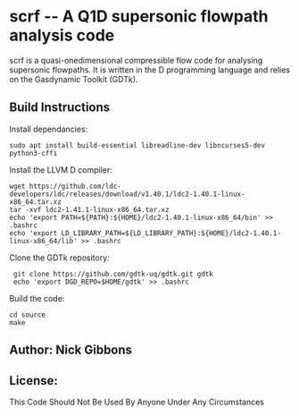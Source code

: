 # scrf -- A Q1D supersonic flowpath analysis code

scrf is a quasi-onedimensional compressible flow code for analysing supersonic flowpaths. It is written in the D programming language and relies on the Gasdynamic Toolkit (GDTk).

## Build Instructions
Install dependancies:

    sudo apt install build-essential libreadline-dev libncurses5-dev python3-cffi

Install the LLVM D compiler:

    wget https://github.com/ldc-developers/ldc/releases/download/v1.40.1/ldc2-1.40.1-linux-x86_64.tar.xz
    tar -xvf ldc2-1.41.1-linux-x86_64.tar.xz
    echo 'export PATH=${PATH}:${HOME}/ldc2-1.40.1-linux-x86_64/bin' >> .bashrc
    echo 'export LD_LIBRARY_PATH=${LD_LIBRARY_PATH}:${HOME}/ldc2-1.40.1-linux-x86_64/lib' >> .bashrc

Clone the GDTk repository:

     git clone https://github.com/gdtk-uq/gdtk.git gdtk
     echo 'export DGD_REPO=$HOME/gdtk' >> .bashrc

Build the code:

    cd source
    make

## Author: Nick Gibbons

## License:
This Code Should Not Be Used By Anyone Under Any Circumstances
